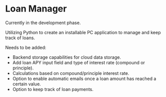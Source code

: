 # Loan Manager

Currently in the development phase.

Utilizing Python to create an installable PC application to manage and keep track of loans.

Needs to be added:
- Backend storage capabilities for cloud data storage.
- Add loan APY input field and type of interest rate (compound or principle).
- Calculations based on compound/principle interest rate.
- Option to enable automatic emails once a loan amount has reached a certain value.
- Option to keep track of loan payments.
